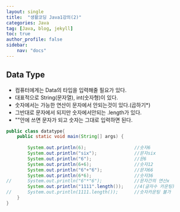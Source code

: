 ```yaml
---
layout: single
title:  "생활코딩 Java1강의(2)"
categories: Java
tag: [Java, blog, jekyll]
toc: true
author_profile: false
sidebar:
    nav: "docs"
---
```

## Data Type

- 컴퓨터에게는 Data의 타입을 입력해줄 필요가 있다.
- 대표적으로 String(문자열), int(숫자형)이 있다.
- 숫자에서는 가능한 연산이 문자에서 안되는것이 있다.(곱하기*)
- 그반대로 문자에서 되지만 숫자에서안되는 .length가 있다.
- ""안에 쓰면 문자가 되고 숫자는 그대로 입력하면 된다.
```java
public class datatype{
	public static void main(String[] args) {
			
		System.out.println(6);  				//숫자6 
		System.out.println("six");				//문자six
		System.out.println("6");				//문6
		System.out.println(6+6);				//숫자12
		System.out.println("6"+"6");			//문자66
		System.out.println(6*6);				//숫자36
//		System.out.println("6"*"6");			//문자간의 연산x
		System.out.println("1111".length());	//4(글자수 카운팅)
//		System.out.println(1111.length());		//숫자카운팅 불가 
	}
}
```
